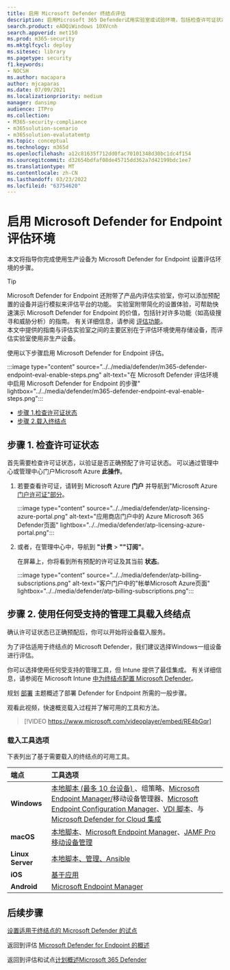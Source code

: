 ```yaml
---
title: 启用 Microsoft Defender 终结点评估
description: 启用Microsoft 365 Defender试用实验室或试验环境，包括检查许可证状态和载入终结点
search.product: eADQiWindows 10XVcnh
search.appverid: met150
ms.prod: m365-security
ms.mktglfcycl: deploy
ms.sitesec: library
ms.pagetype: security
f1.keywords:
- NOCSH
ms.author: macapara
author: mjcaparas
ms.date: 07/09/2021
ms.localizationpriority: medium
manager: dansimp
audience: ITPro
ms.collection:
- M365-security-compliance
- m365solution-scenario
- m365solution-evalutatemtp
ms.topic: conceptual
ms.technology: m365d
ms.openlocfilehash: a12c81635f712dd0fac70101348d30bc1dc4f154
ms.sourcegitcommit: d32654bdfaf08de45715dd362a7d42199bdc1ee7
ms.translationtype: MT
ms.contentlocale: zh-CN
ms.lasthandoff: 03/23/2022
ms.locfileid: "63754620"
---
```

# <a name="enable-microsoft-defender-for-endpoint-evaluation-environment"></a>启用 Microsoft Defender for Endpoint 评估环境


本文将指导你完成使用生产设备为 Microsoft Defender for Endpoint 设置评估环境的步骤。 


> [!TIP]
> Microsoft Defender for Endpoint 还附带了产品内评估实验室，你可以添加预配置的设备并运行模拟来评估平台的功能。 实验室附带简化的设置体验，可帮助快速演示 Microsoft Defender for Endpoint 的价值，包括针对许多功能（如高级搜寻和威胁分析）的指南。 有关详细信息，请参阅 [评估功能](../defender-endpoint/evaluation-lab.md)。 <br> 本文中提供的指南与评估实验室之间的主要区别在于评估环境使用存储设备，而评估实验室使用非生产设备。 

使用以下步骤启用 Microsoft Defender for Endpoint 评估。

:::image type="content" source="../../media/defender/m365-defender-endpoint-eval-enable-steps.png" alt-text="在 Microsoft Defender 评估环境中启用 Microsoft Defender for Endpoint 的步骤" lightbox="../../media/defender/m365-defender-endpoint-eval-enable-steps.png":::

- [步骤 1.检查许可证状态](#step-1-check-license-state)
- [步骤 2.载入终结点](#step-2-onboard-endpoints-using-any-of-the-supported-management-tools)


## <a name="step-1-check-license-state"></a>步骤 1. 检查许可证状态

首先需要检查许可证状态，以验证是否正确预配了许可证状态。 可以通过管理中心或管理中心门户Microsoft Azure **此操作**。


1. 若要查看许可证，请转到 Microsoft Azure **门户** 并导航到"Microsoft Azure [门户许可证"部分](https://portal.azure.com/#blade/Microsoft_AAD_IAM/LicensesMenuBlade/Products)。

   :::image type="content" source="../../media/defender/atp-licensing-azure-portal.png" alt-text="应用商店门户中的 Azure Microsoft 365 Defender页面" lightbox="../../media/defender/atp-licensing-azure-portal.png":::

1. 或者，在管理中心中，导航到 **"计费** > **""订阅"**。

    在屏幕上，你将看到所有预配的许可证及其当前 **状态**。

    :::image type="content" source="../../media/defender/atp-billing-subscriptions.png" alt-text="客户门户中的&quot;帐单Microsoft Azure页面" lightbox="../../media/defender/atp-billing-subscriptions.png":::
    

## <a name="step-2-onboard-endpoints-using-any-of-the-supported-management-tools"></a>步骤 2. 使用任何受支持的管理工具载入终结点

确认许可证状态已正确预配后，你可以开始将设备载入服务。 

为了评估适用于终结点的 Microsoft Defender，我们建议选择Windows一组设备进行评估。

你可以选择使用任何受支持的管理工具，但 Intune 提供了最佳集成。 有关详细信息，请参阅在 Microsoft Intune [中为终结点配置 Microsoft Defender](/mem/intune/protect/advanced-threat-protection-configure#enable-microsoft-defender-for-endpoint-in-intune)。

规划 [部署](../defender-endpoint/deployment-strategy.md) 主题概述了部署 Defender for Endpoint 所需的一般步骤。  

观看此视频，快速概览载入过程并了解可用的工具和方法。

> [!VIDEO https://www.microsoft.com/videoplayer/embed/RE4bGqr]

### <a name="onboarding-tool-options"></a>载入工具选项

下表列出了基于需要载入的终结点的可用工具。

端点 | 工具选项
:---|:---
**Windows** | [本地脚本 (最多 10 台设备) ](../defender-endpoint/configure-endpoints-script.md)、组策略、[Microsoft Endpoint Manager/](../defender-endpoint/configure-endpoints-mdm.md)移动设备管理器、[Microsoft Endpoint Configuration Manager](../defender-endpoint/configure-endpoints-sccm.md)、[VDI 脚本](../defender-endpoint/configure-endpoints-vdi.md)、与 [Microsoft Defender for Cloud 集成](../defender-endpoint/configure-server-endpoints.md#integration-with-azure-defender) [](../defender-endpoint/configure-endpoints-gp.md)
**macOS** | [本地脚本](../defender-endpoint/mac-install-manually.md)、[Microsoft Endpoint Manager](../defender-endpoint/mac-install-with-intune.md)、[JAMF Pro](../defender-endpoint/mac-install-with-jamf.md) [移动设备管理](../defender-endpoint/mac-install-with-other-mdm.md)
**Linux Server** | [本地脚本](../defender-endpoint/linux-install-manually.md)[、管理](../defender-endpoint/linux-install-with-puppet.md)[、Ansible](../defender-endpoint/linux-install-with-ansible.md)
**iOS** | [基于应用](../defender-endpoint/ios-install.md)
**Android** | [Microsoft Endpoint Manager](../defender-endpoint/android-intune.md)



## <a name="next-step"></a>后续步骤
[设置适用于终结点的 Microsoft Defender 的试点](eval-defender-endpoint-pilot.md)
 
返回到评估 [Microsoft Defender for Endpoint 的概述](eval-defender-endpoint-overview.md)

返回到评估和试点[计划概述Microsoft 365 Defender](eval-overview.md)
